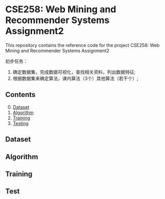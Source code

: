 # CSE258: Web Mining and Recommender Systems Assignment2

This repository contains the reference code for the project CSE258: Web Mining and Recommender Systems Assignment2

初步任务：
1. 确定数据集，完成数据可视化，查找相关资料，列出数据特征;
2. 根据数据集来确定算法，课内算法（3个）其他算法（若干个）;

## Contents

0. [Dataset](#Dataset)
0. [Algorithm](#Algorithm)
0. [Training](#train)
0. [Testing](#test)

## Dataset


## Algorithm


## Training


## Test

